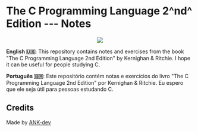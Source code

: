# The C Programming Language 2^nd^ Edition --- Notes

<p align="center">
    <img src="https://encrypted-tbn3.gstatic.com/images?q=tbn:ANd9GcSxN9CxyKoxQdHXeY7uPQicBa4ibDzmEWMSV07DPv4LFEkLi5T-">
</p>

**English 🇺🇸**: This repository contains notes and exercises from the book
"The C Programming Language 2nd Edition" by Kernighan & Ritchie. I hope it can
be useful for people studying C.

**Português 🇧🇷**: Este repositório contém notas e exercícios do livro "The C
Programming Language 2nd Edition" por Kernighan & Ritchie. Eu espero que ele
seja útil para pessoas estudando C.

## Credits

Made by [ANK-dev](https://github.com/ANK-dev)
